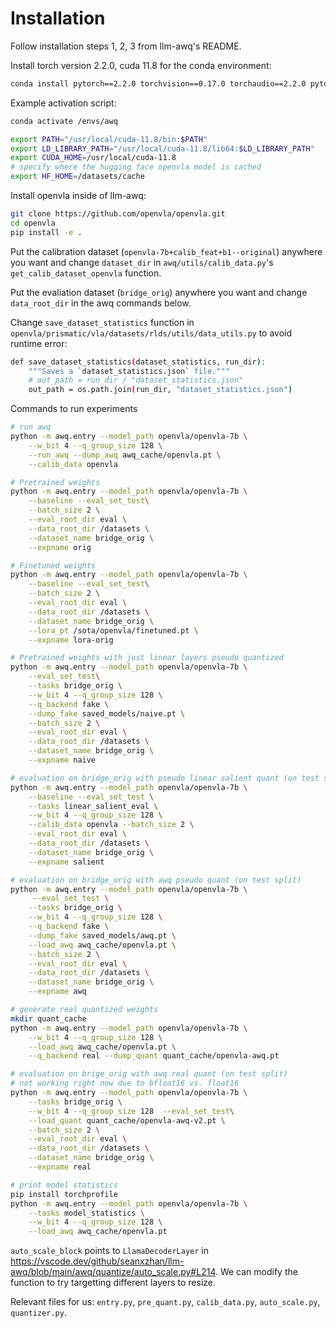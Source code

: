 # Installation

Follow installation steps 1, 2, 3 from llm-awq's README.

Install torch version 2.2.0, cuda 11.8 for the conda environment:
```bash
conda install pytorch==2.2.0 torchvision==0.17.0 torchaudio==2.2.0 pytorch-cuda=11.8 -c pytorch -c nvidia
```

Example activation script:
```bash
conda activate /envs/awq

export PATH="/usr/local/cuda-11.8/bin:$PATH"
export LD_LIBRARY_PATH="/usr/local/cuda-11.8/lib64:$LD_LIBRARY_PATH"
export CUDA_HOME=/usr/local/cuda-11.8
# specify where the hugging face openvla model is cached
export HF_HOME=/datasets/cache
```

Install openvla inside of llm-awq:
```bash
git clone https://github.com/openvla/openvla.git
cd openvla 
pip install -e .
```

Put the calibration dataset (`openvla-7b+calib_feat+b1--original`) anywhere you want and change `dataset_dir` in `awq/utils/calib_data.py`'s `get_calib_dataset_openvla` function.

Put the evaliation dataset (`bridge_orig`) anywhere you want and change `data_root_dir` in the awq commands below.

Change `save_dataset_statistics` function in `openvla/prismatic/vla/datasets/rlds/utils/data_utils.py` to avoid runtime error:
```bash
def save_dataset_statistics(dataset_statistics, run_dir):
    """Saves a `dataset_statistics.json` file."""
    # out_path = run_dir / "dataset_statistics.json"
    out_path = os.path.join(run_dir, "dataset_statistics.json")
```

Commands to run experiments
```bash
# run awq
python -m awq.entry --model_path openvla/openvla-7b \
    --w_bit 4 --q_group_size 128 \
    --run_awq --dump_awq awq_cache/openvla.pt \
    --calib_data openvla

# Pretrained weights
python -m awq.entry --model_path openvla/openvla-7b \
    --baseline --eval_set_test\
    --batch_size 2 \
    --eval_root_dir eval \
    --data_root_dir /datasets \
    --dataset_name bridge_orig \
    --expname orig 

# Finetuned weights
python -m awq.entry --model_path openvla/openvla-7b \
    --baseline --eval_set_test\
    --batch_size 2 \
    --eval_root_dir eval \
    --data_root_dir /datasets \
    --dataset_name bridge_orig \
    --lora_pt /sota/openvla/finetuned.pt \
    --expname lora-orig

# Pretrained weights with just linear layers pseudo quantized
python -m awq.entry --model_path openvla/openvla-7b \
    --eval_set_test\
    --tasks bridge_orig \
    --w_bit 4 --q_group_size 128 \
    --q_backend fake \
    --dump_fake saved_models/naive.pt \
    --batch_size 2 \
    --eval_root_dir eval \
    --data_root_dir /datasets \
    --dataset_name bridge_orig \
    --expname naive 

# evaluation on bridge_orig with pseudo linear salient quant (on test split)
python -m awq.entry --model_path openvla/openvla-7b \
    --baseline --eval_set_test \
    --tasks linear_salient_eval \
    --w_bit 4 --q_group_size 128 \
    --calib_data openvla --batch_size 2 \
    --eval_root_dir eval \
    --data_root_dir /datasets \
    --dataset_name bridge_orig \
    --expname salient

# evaluation on bridge_orig with awq pseudo quant (on test split)
python -m awq.entry --model_path openvla/openvla-7b \
     --eval_set_test \
    --tasks bridge_orig \
    --w_bit 4 --q_group_size 128 \
    --q_backend fake \
    --dump_fake saved_models/awq.pt \
    --load_awq awq_cache/openvla.pt \
    --batch_size 2 \
    --eval_root_dir eval \
    --data_root_dir /datasets \
    --dataset_name bridge_orig \
    --expname awq 

# generate real quantized weights
mkdir quant_cache
python -m awq.entry --model_path openvla/openvla-7b \
    --w_bit 4 --q_group_size 128 \
    --load_awq awq_cache/openvla.pt \
    --q_backend real --dump_quant quant_cache/openvla-awq.pt

# evaluation on brige_orig with awq real quant (on test split)
# not working right now due to bfloat16 vs. float16
python -m awq.entry --model_path openvla/openvla-7b \
    --tasks bridge_orig \
    --w_bit 4 --q_group_size 128  --eval_set_test\
    --load_quant quant_cache/openvla-awq-v2.pt \
    --batch_size 2 \
    --eval_root_dir eval \
    --data_root_dir /datasets \
    --dataset_name bridge_orig \
    --expname real

# print model statistics
pip install torchprofile
python -m awq.entry --model_path openvla/openvla-7b \
    --tasks model_statistics \
    --w_bit 4 --q_group_size 128 \
    --load_awq awq_cache/openvla.pt
```

`auto_scale_block` points to `LlamaDecoderLayer` in https://vscode.dev/github/seanxzhan/llm-awq/blob/main/awq/quantize/auto_scale.py#L214. We can modify the function to try targetting different layers to resize.

Relevant files for us: `entry.py`, `pre_quant.py`, `calib_data.py`, `auto_scale.py`, `quantizer.py`.